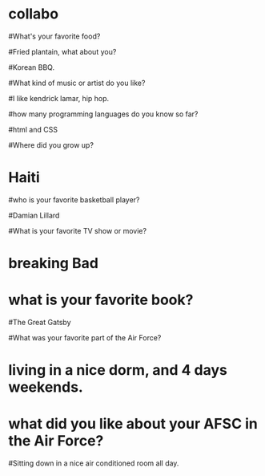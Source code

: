 # collabo

#What's your favorite food?

#Fried plantain, what about you?

#Korean BBQ.

#What kind of music or artist do you like?

#I like kendrick lamar, hip hop.

#how many programming languages do you know so far?

#html and CSS

#Where did you grow up?

# Haiti

#who is your favorite basketball player?

#Damian Lillard

#What is your favorite TV show or movie?

# breaking Bad

# what is your favorite book?

#The Great Gatsby

#What was your favorite part of the Air Force?

# living in a nice dorm, and 4 days weekends.

# what did you like about your AFSC in the Air Force?

#Sitting down in a nice air conditioned room all day.